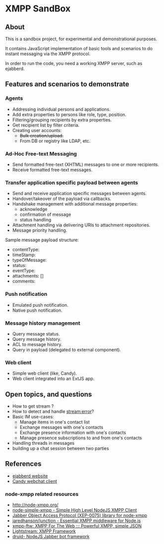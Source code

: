 XMPP SandBox
=============

## About
This is a sandbox project, for experimental and demonstrational purposes.

It contains JavaScript implementation of basic tools and scenarios to do instant messaging via the XMPP protocol.

In order to run the code, you need a working XMPP server, such as ejabberd.

## Features and scenarios to demonstrate

### Agents

- Addressing individual persons and applications.
- Add extra properties to persons like role, type, position.
- Filtering/grouping recipients by extra properties.
- Get recipient list by filter criteria.
- Creating user accounts:
    - ~~Bulk creation/upload.~~
    - From DB or registry like LDAP, etc.


### Ad-Hoc Free-text Messaging

- Send formatted free-text (XHTML) messages to one or more recipients.
- Receive formatted free-text messages.

### Transfer application specific payload between agents

- Send and receive application specific messages between agents.
- Handover/takeover of the payload via callbacks. 
- Handshake management with additional message properties:
    - acknowledge
    - confirmation of message
    - status handling
- Attachment handling via delivering URIs to attachment repositories.
- Message priority handling.

Sample message payload structure:

- contentType:
- timeStamp:
- typeOfMessage:
- status:
- eventType:
- attachments: []
- comments:

### Push notification

- Emulated push notification.
- Native push notification.

### Message history management

- Query message status.
- Query message history.
- ACL to message history.
- Query in payload (delegated to external component).

### Web client

- Simple web client (like, Candy).
- Web client integrated into an ExtJS app.

## Open topics, and questions

- How to get stream <features>?
- How to detect and handle <stream:error>?
- Basic IM use-cases:
    - Manage items in one's contact list
    - Exchange messages with one's contacts
    - Exchange presence information with one's contacts
    - Manage presence subscriptions to and from one's contacts
- Handling threads in messages
- building up a chat session between two parties

## References

- [ejabberd website](http://www.process-one.net/en/ejabberd/)
- [Candy webchat client](https://github.com/candy-chat)

### node-xmpp related resources

- http://node-xmpp.org/
- [node-simple-xmpp - Simple High Level NodeJS XMPP Client](https://github.com/simple-xmpp/node-simple-xmpp)
- [Jabber Object Access Protocol (XEP-0075) library for node-xmpp](https://github.com/flosse/node-xmpp-joap/)
- [jaredhanson/junction - Essential XMPP middleware for Node.js](https://github.com/jaredhanson/junction)
- [xmpp-ftw: XMPP For The Web ::: Powerful XMPP, simple JSON](https://xmpp-ftw.jit.su/)
- [Lightstream: XMPP Framework](https://github.com/dodo/Lightstream)
- [druid- NodeJS Jabber bot framework](https://www.npmjs.com/package/druid)
